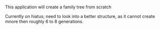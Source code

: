 This application will create a family tree from scratch

Currently on hiatus; need to look into a better structure, as it cannot create mnore then roughly 6 to 8 generations.
